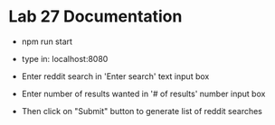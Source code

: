 # Lab 27 Documentation

* npm run start

* type in: localhost:8080

* Enter reddit search in 'Enter search' text input box
* Enter number of results wanted in '# of results' number input box
* Then click on "Submit" button to generate list of reddit searches
